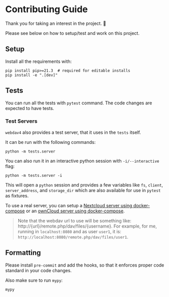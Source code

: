 # Contributing Guide

Thank you for taking an interest in the project.
🙏

Please see below on how to setup/test and work on this project.

## Setup
Install all the requirements with:
```shell
pip install pip>=21.3  # required for editable installs
pip install -e ".[dev]"
```

## Tests
You can run all the tests with `pytest` command.
The code changes are expected to have tests.

### Test Servers
`webdav4` also provides a test server, that it uses in the `tests` itself.

It can be run with the following commands:
```shell
python -m tests.server
```

You can also run it in an interactive python session with `-i/--interactive` flag:
```shell
python -m tests.server -i
```
This will open a `python` session and provides a few variables like `fs`,
`client`, `server_address`, and `storage_dir` which are also available
for use in `pytest` as fixtures.

To use a real server, you can setup a [Nextcloud server using docker-compose](https://github.com/nextcloud/docker#running-this-image-with-docker-compose)
or an [ownCloud server using docker-compose](https://doc.owncloud.com/server/admin_manual/installation/docker/#docker-compose).

> Note that the webdav url to use will be something like:
> http://{url}/remote.php/dav/files/{username}.
> For example, for me, running in `localhost:8080` and as user `user1`, it is:
> `http://localhost:8080/remote.php/dav/files/user1`.

## Formatting
Please install `pre-commit` and add the hooks, so that it enforces proper
code standard in your code changes.

Also make sure to run `mypy`:
```shell
mypy
```
